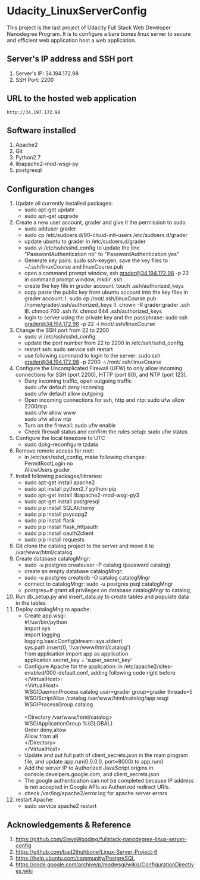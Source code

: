 # Udacity_LinuxServerConfig
This project is the last project of Udacity Full Stack Web Developer Nanodegree Program. It is to configure a bare bones linux server to secure and efficient web application host a web application.

## Server's IP address and SSH port
1. Server's IP: 34.194.172.98
2. SSH Port: 2200

## URL to the hosted web application
    http://34.197.172.98

## Software installed
1. Apache2
2. Git
3. Python2.7
4. libapache2-mod-wsgi-py
5. postgresql

## Configuration changes
1. Update all currently installed packages:
    * sudo apt-get update
    * sudo apt-get upgrade
2. Create a new user account, grader and give it the permission to sudo
    * sudo adduser grader
    * sudo cp /etc/sudoers.d/90-cloud-init-users /etc/sudoers.d/grader
    * update ubuntu to grader in /etc/sudoers.d/grader
    * sudo vi /etc/ssh/sshd_config to update the line "PasswordAuthentication no" to "PasswordAuthentication yes"
    * Generate key pairs: sudo ssh-keygen, save the key files to ~/.ssh/linuxCourse and linuxCourse.pub
    * open a command prompt window, ssh grader@34.194.172.98 -p 22
      in command prompt window, mkdir .ssh
    * create the key file in grader account: touch .ssh/authorized_keys
    * copy paste the public key from ubuntu account into the key files in grader account:
        I. sudo cp /root/.ssh/linuxCourse.pub /home/grader/.ssh/authorized_keys
        II. chown -R grader:grader .ssh
        III. chmod 700 .ssh
        IV. chmod 644 .ssh/authorized_keys
    * login to server using the private key and the passphrase:
        sudo ssh grader@34.194.172.98 -p 22 -i /root/.ssh/linuxCourse
3. Change the SSH port from 22 to 2200
    * sudo vi /etc/ssh/sshd_config
    * update the port number from 22 to 2200 in /etc/ssh/sshd_config.
    * restart ssh: sudo service ssh restart
    * use following command to login to the server:
        sudo ssh grader@34.194.172.98 -p 2200 -i /root/.ssh/linuxCourse
4. Configure the Uncomplicated Firewall (UFW) to only allow incoming connections for SSH (port 2200),        HTTP (port 80), and NTP (port 123).
    * Deny incoming traffic, open outgoing traffic<br/>
        sudo ufw default deny incoming<br/>
        sudo ufw default allow outgoing<br/>
    * Open incoming connections for ssh, http and ntp:
        sudo ufw allow 2200/tcp<br/>
        sudo ufw allow www<br/>
        sudo ufw allow ntp<br/>
    * Turn on the firewall:
        sudo ufw enable<br/>
    * Check firewall status and confirm the rules setup:
        sudo ufw status<br/>
5. Configure the local timezone to UTC
    * sudo dpkg-reconfigure tzdata
6. Remove remote access for root:
    * in /etc/ssh/sshd_config, make following changes:</br>
        PermitRootLogin no<br/>
        AllowUsers grader<br/>
7. Install following packages/libraries:
    * sudo apt-get install apache2
    * sudo apt install python2.7 python-pip
    * sudo apt-get install libapache2-mod-wsgi-py3
    * sudo apt-get install postgresql
    * sudo pip install SQLAlchemy
    * sudo pip install psycopg2
    * sudo pip install flask
    * sudo pip install flask_httpauth
    * sudo pip install oauth2client
    * sudo pip install requests
8. Git clone the catalog project to the server and move it to /var/www/html/catalog
9. Create database catalogMngr:
    * sudo -u postgres createuser -P catalog (password catalog)
    * create an empty database catalogMngr:
    * sudo -u postgres createdb -O catalog catalogMngr
    * connect to catalogMngr: sudo -u postgres psql catalogMngr
    * postgres=# grant all privileges on database catalogMngr to catalog;
10. Run db_setup.py and insert_data.py to create tables and populate data in the tables
11. Deploy catalogMng to apache:
    * Create app.wsgi:<br/>
        #!/usr/bin/python <br/>
        import sys<br/>
        import logging<br/>
        logging.basicConfig(stream=sys.stderr)<br/>
        sys.path.insert(0, '/var/www/html/catalog')<br/>
        from application import app as application<br/>
        application.secret_key = 'super_secret_key'<br/>
    * Configure Apache for the application:
        in /etc/apache2/sites-enabled/000-default.conf, adding following code right before 
        &lt;/VirtualHost&gt;:<br/>
        &lt;VirtualHost&gt;<br/>
            WSGIDaemonProcess catalog user=grader group=grader threads=5<br/>
            WSGIScriptAlias /catalog /var/www/html/catalog/app.wsgi<br/>
            WSGIProcessGroup catalog<br/><br/>
            &lt;Directory /var/www/html/catalog&gt; <br/>
                WSGIApplicationGroup %{GLOBAL} <br/>
                Order deny,allow <br/>
                Allow from all <br/>
            &lt;/Directory&gt;<br/>
        &lt;/VirtualHost&gt;<br/>
    * Update and put full path of client_secrets.json in the main program file, and update app.run(0.0.0.0, port=8000) to app.run()
    * Add the server IP to Authorized JavaScript origins in console.develpers.google.com, and client_secrets.json
    * The google authentication can not be completed because IP address is not accepted in Google APIs as Authorized redirect URIs.
    * check /var/log/apache2/error.log for apache server errors
12. restart Apache:
    * sudo service apache2 restart

## Acknowledgements & Reference
1. https://github.com/SteveWooding/fullstack-nanodegree-linux-server-config
2. https://github.com/bad2thuhbone/Linux-Server-Project-6
3. https://help.ubuntu.com/community/PostgreSQL
4. https://code.google.com/archive/p/modwsgi/wikis/ConfigurationDirectives.wiki



    
            




